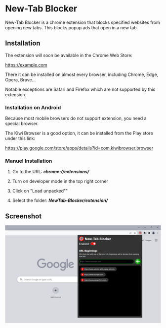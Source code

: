 # New-Tab Blocker

New-Tab Blocker is a chrome extension that blocks specified websites from opening new tabs. This blocks popup ads that open in a new tab.

## Installation

The extension will soon be available in the Chrome Web Store:

https://example.com

There it can be installed on almost every browser, including Chrome, Edge, Opera, Brave... 

Notable exceptions are Safari and Firefox which are not supported by this extension.

### Installation on Android

Because most mobile browsers do not support extension, you need a special browser.

The Kiwi Browser is a good option, it can be installed from the Play store under this link:

https://play.google.com/store/apps/details?id=com.kiwibrowser.browser

### Manuel Installation

1.  Go to the URL: **_chrome://extensions/_**

2. Turn on developer mode in the top right corner

3. Click on "Load unpacked""

4. Select the folder: **_NewTab-Blocker/extension/_**

## Screenshot 

![screenshot](imgs/screenshots/en.png)